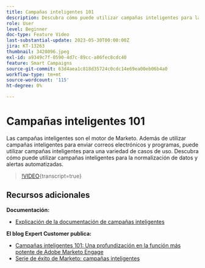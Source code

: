 ```yaml
---
title: Campañas inteligentes 101
description: Descubra cómo puede utilizar campañas inteligentes para la normalización de datos y alertas automatizadas.
role: User
level: Beginner
doc-type: Feature Video
last-substantial-update: 2023-05-30T00:00:00Z
jira: KT-13263
thumbnail: 3420096.jpeg
exl-id: a9349c7f-0590-4d7c-89cc-a86fec8cdc40
feature: Smart Campaigns
source-git-commit: 63d4aea1c818d35724c0cdc14e69ea00eb06b4a0
workflow-type: tm+mt
source-wordcount: '115'
ht-degree: 0%

---
```


# Campañas inteligentes 101

Las campañas inteligentes son el motor de Marketo. Además de utilizar campañas inteligentes para enviar correos electrónicos y programas, puede utilizar campañas inteligentes para una variedad de casos de uso. Descubra cómo puede utilizar campañas inteligentes para la normalización de datos y alertas automatizadas.

>[!VIDEO](https://video.tv.adobe.com/v/3420096/?quality=12&learn=on){transcript=true}


## Recursos adicionales

**Documentación:**

* [Explicación de la documentación de campañas inteligentes](https://experienceleague.adobe.com/docs/marketo/using/product-docs/core-marketo-concepts/smart-campaigns/understanding-smart-campaigns.html?lang=en)

**El blog Expert Customer publica:**

* [Campañas inteligentes 101: Una profundización en la función más potente de Adobe Marketo Engage](https://nation.marketo.com/t5/product-blogs/smart-campaigns-101-a-deep-dive-into-adobe-marketo-engage-s-most/ba-p/313385#M1838)
* [Serie de éxito de Marketo: campañas inteligentes](https://nation.marketo.com/t5/product-blogs/marketo-success-series-smart-campaigns/ba-p/306961)
